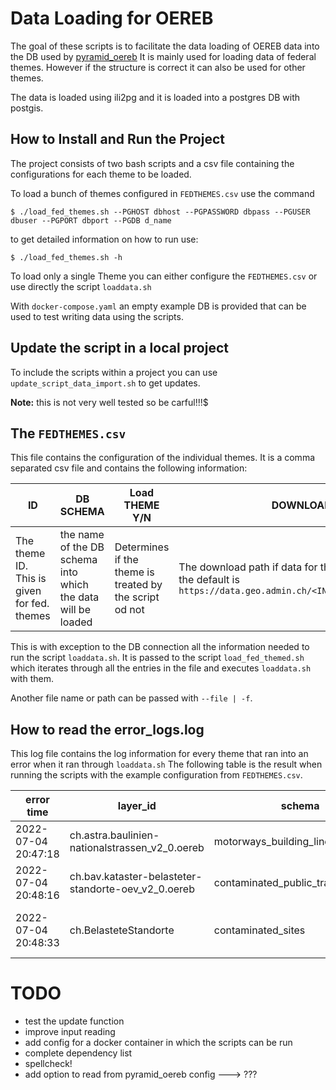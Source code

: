 # Data Loading for OEREB

The goal of these scripts is to facilitate the data loading of OEREB data into the DB used by [pyramid_oereb](https://github.com/openoereb/pyramid_oereb)
It is mainly used for loading data of federal themes. However if the structure is correct it can also be used for other themes.

The data is loaded using ili2pg and it is loaded into a postgres DB with postgis.

## How to Install and Run the Project

The project consists of two bash scripts and a csv file containing the configurations for each theme to be loaded.

To load a bunch of themes configured in `FEDTHEMES.csv` use the command

```
$ ./load_fed_themes.sh --PGHOST dbhost --PGPASSWORD dbpass --PGUSER dbuser --PGPORT dbport --PGDB d_name
```
to get detailed information on how to run use:
```
$ ./load_fed_themes.sh -h
```

To load only a single Theme you can either configure the `FEDTHEMES.csv` or use directly the script `loaddata.sh`

With `docker-compose.yaml` an empty example DB is provided that can be used to test writing data using the scripts.

## Update the script in a local project

To include the scripts within a project you can use `update_script_data_import.sh` to get updates.

**Note:** this is not very well tested so be carful!!!$

## The `FEDTHEMES.csv`

This file contains the configuration of the individual themes. It is a comma separated csv file and contains the following information:

|ID|DB SCHEMA|Load THEME Y/N|DOWNLOAD|INPUT_LAYER|LAWS|
|---|---|---|---|---|---|
|The theme ID. This is given for fed. themes|the name of the DB schema into which the data will be loaded|Determines if the theme is treated by the script od not|The download path if data for the data. If not given the default is `https://data.geo.admin.ch/<INPUT_LAYER>/data.zip`|The ID of the theme. Mainly used to create the default download URL|An option to customize the URL/file path where the laws can be found. This is a list separated by `;` Defaults to `http://models.geo.admin.ch/V_D/OeREB/OeREBKRM_V2_0_Gesetze_20210414.xml`|

This is with exception to the DB connection all the information needed to run the script `loaddata.sh`. It is passed to the script `load_fed_themed.sh` which iterates through all the entries in the file and executes `loaddata.sh` with them.

Another file name or path can be passed with `--file | -f`.

## How to read the error_logs.log

This log file contains the log information for every theme that ran into an error when it ran through `loaddata.sh`
The following table is the result when running the scripts with the example configuration from `FEDTHEMES.csv`.

|error time|layer_id|schema|line number|bash_command|error msg|
|---|---|---|---|---|---|
|2022-07-04 20:47:18|ch.astra.baulinien-nationalstrassen_v2_0.oereb|motorways_building_lines|195|exit 1|No valide law file to import!|
|2022-07-04 20:48:16|ch.bav.kataster-belasteter-standorte-oev_v2_0.oereb|contaminated_public_transport_sites|77|exit 1|The file http://bad_download_url is not available.|
2022-07-04 20:48:33|ch.BelasteteStandorte|contaminated_sites||`java -jar ${ili2pg} --import --dbhost ${PGHOST} --dbport ${P}...`||

# TODO

- test the update function
- improve input reading
- add config for a docker container in which the scripts can be run
- complete dependency list
- spellcheck!
- add option to read from pyramid_oereb config ---> ???
